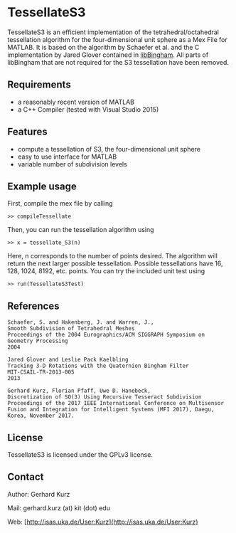 TessellateS3
============

TessellateS3 is an efficient implementation of the tetrahedral/octahedral tessellation algorithm for the four-dimensional unit sphere as a Mex File for MATLAB. It is based on the algorithm by Schaefer et al. and the C implementation by Jared Glover contained in [libBingham](https://github.com/SebastianRiedel/bingham). All parts of libBingham that are not required for the S3 tessellation have been removed.

Requirements
------------

  * a reasonably recent version of MATLAB
  * a C++ Compiler (tested with Visual Studio 2015)

Features
--------

  * compute a tessellation of S3, the four-dimensional unit sphere
  * easy to use interface for MATLAB
  * variable number of subdivision levels

Example usage
-------------
First, compile the mex file by calling

	>> compileTessellate

Then, you can run the tessellation algorithm using

	>> x = tessellate_S3(n)

Here, n corresponds to the number of points desired. The algorithm will return the next larger possible tessellation. Possible tessellations have 16, 128, 1024, 8192, etc. points. You can try the included unit test using

	>> run(TessellateS3Test)

References
----------
	Schaefer, S. and Hakenberg, J. and Warren, J.,
	Smooth Subdivision of Tetrahedral Meshes
	Proceedings of the 2004 Eurographics/ACM SIGGRAPH Symposium on Geometry Processing
	2004

	Jared Glover and Leslie Pack Kaelbling
	Tracking 3-D Rotations with the Quaternion Bingham Filter
	MIT-CSAIL-TR-2013-005
	2013

	Gerhard Kurz, Florian Pfaff, Uwe D. Hanebeck,
	Discretization of SO(3) Using Recursive Tesseract Subdivision
	Proceedings of the 2017 IEEE International Conference on Multisensor Fusion and Integration for Intelligent Systems (MFI 2017), Daegu, Korea, November 2017.

License
-------

TessellateS3 is licensed under the GPLv3 license.

Contact
-------

Author: Gerhard Kurz

Mail: gerhard.kurz (at) kit (dot) edu

Web: [http://isas.uka.de/User:Kurz](http://isas.uka.de/User:Kurz)

